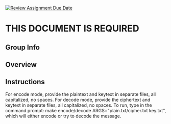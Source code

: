 [![Review Assignment Due Date](https://classroom.github.com/assets/deadline-readme-button-24ddc0f5d75046c5622901739e7c5dd533143b0c8e959d652212380cedb1ea36.svg)](https://classroom.github.com/a/ecp4su41)
# THIS DOCUMENT IS REQUIRED
## Group Info
## Overview
## Instructions
For encode mode, provide the plaintext and keytext in separate files, all capitalized, no spaces. For decode mode, provide the ciphertext and keytext in separate files, all capitalized, no spaces. To run, type in the command prompt: make encode/decode ARGS="plain.txt/cipher.txt key.txt", which will either encode or try to decode the message.

